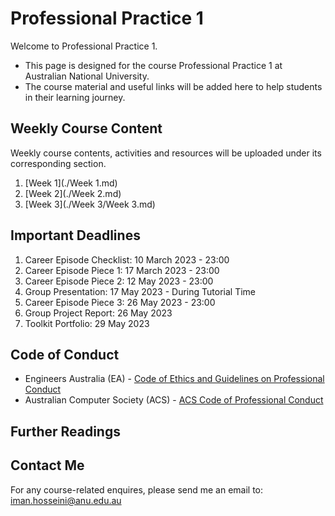 # Professional Practice 1
Welcome to Professional Practice 1.
* This page is designed for the course Professional Practice 1 at Australian National University.
* The course material and useful links will be added here to help students in their learning journey.

## Weekly Course Content
Weekly course contents, activities and resources will be uploaded under its corresponding section.
1. [Week 1](./Week 1.md)
2. [Week 2](./Week 2.md)
3. [Week 3](./Week 3/Week 3.md)

## Important Deadlines
1. Career Episode Checklist: 10 March 2023 - 23:00
2. Career Episode Piece 1: 17 March 2023 - 23:00
3. Career Episode Piece 2: 12 May 2023 - 23:00
4. Group Presentation: 17 May 2023 - During Tutorial Time
5. Career Episode Piece 3: 26 May 2023 - 23:00
6. Group Project Report: 26 May 2023
6. Toolkit Portfolio: 29 May 2023

## Code of Conduct
* Engineers Australia (EA) - [Code of Ethics and Guidelines on Professional Conduct](https://www.engineersaustralia.org.au/sites/default/files/2022-08/code-ethics-guidelines-professional-conduct-2022.pdf)
* Australian Computer Society (ACS) - [ACS Code of Professional Conduct](https://www.acs.org.au/content/dam/acs/rules-and-regulations/Code-of-Professional-Conduct_v2.1.pdf)

## Further Readings

## Contact Me
For any course-related enquires, please send me an email to: iman.hosseini@anu.edu.au
